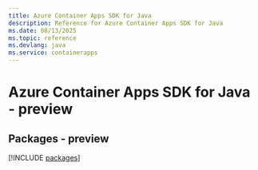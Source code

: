 ```yaml
---
title: Azure Container Apps SDK for Java
description: Reference for Azure Container Apps SDK for Java
ms.date: 08/13/2025
ms.topic: reference
ms.devlang: java
ms.service: containerapps
---
```

# Azure Container Apps SDK for Java - preview
## Packages - preview
[!INCLUDE [packages](container-apps-index.md)]